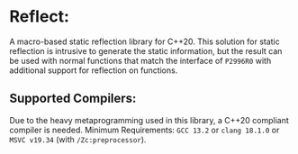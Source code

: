 # Reflect:
A macro-based static reflection library for C++20.
This solution for static reflection is intrusive to generate the static information,
but the result can be used with normal functions that match the interface of `P2996R0`
with additional support for reflection on functions.

## Supported Compilers:
Due to the heavy metaprogramming used in this library, a C++20 compliant compiler is needed.
Minimum Requirements: `GCC 13.2` or `clang 18.1.0` or `MSVC v19.34` (with `/Zc:preprocessor`).
